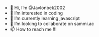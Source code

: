 - 👋 Hi, I’m @Javlonbek2002
- 👀 I’m interested in coding
- 🌱 I’m currently learning javascript
- 💞️ I’m looking to collaborate on sammi.ac
- 📫 How to reach me !!!

<!---
Javlonbek2002/Javlonbek2002 is a ✨ special ✨ repository because its `README.md` (this file) appears on your GitHub profile.
You can click the Preview link to take a look at your changes.
--->
